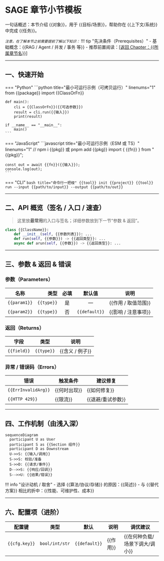 # SAGE 章节小节模板

<!-- 简要介绍：一句话讲清这个 Section 解决什么问题、适用在什么场景 -->

一句话概述：本节介绍 {{对象}}，用于 {{目标/场景}}，帮助你在 {{上下文/系统}} 中完成 {{任务}}。


<small>*注意，在了解本节之前需要提前了解以下知识：*</small>
!!! tip "先决条件（Prerequisites）"
    - 基础概念：{{RAG / Agent / 并发 / 事务 等}}
    - 推荐前置阅读：[\[返回 Chapter：{{所属章节名}}\]](../join_sage/overview_template.md)

---

## 一、快速开始

<!-- 写一个例子/一段故事/一次论证来简单介绍一下Section的某个作用/某个特性 -->

=== "Python"
    ```python title="最小可运行示例（可拷贝运行）" linenums="1"
    from {{package}} import {{ClassOrFn}}

    def main():
        cli = {{ClassOrFn}}({{可选参数}})
        result = cli.run({{输入}})
        print(result)

    if __name__ == "__main__":
        main()
    ```
=== "JavaScript"
    ```javascript title="最小可运行示例（ESM 或 TS）" linenums="1"
    // npm i {{pkg}}  或  pnpm add {{pkg}}
    import { {{fn}} } from "{{pkg}}";

    const out = await {{fn}}({{输入}});
    console.log(out);
    ```
=== "CLI"
    ```bash title="命令行一把梭"
    {{tool}} init {{project}}
    {{tool}} run --input {{path/to/input}} --output {{path/to/out}}
    ```

---

## 二、API 概览（签名 / 入口 / 速查）

> 这里放**最常用**的入口与签名；详细参数放到下一节“参数 & 返回”。

```python title="Python API 签名"
class {{ClassName}}:
    def __init__(self, {{参数列表}}): ...
    def run(self, {{参数}}) -> {{返回类型}}: ...
    async def arun(self, {{参数}}) -> {{返回类型}}: ...
```

---

## 三、参数 & 返回 & 错误

### 参数（Parameters）

| 名称           |         类型 |  必填 |      默认值      | 说明            |
| ------------ | ---------: | :-: | :-----------: | ------------- |
| `{{param1}}` | `{{type}}` |  是  |       —       | {{作用 / 取值范围}} |
| `{{param2}}` | `{{type}}` |  否  | `{{default}}` | {{影响 / 注意事项}} |

### 返回（Returns）

| 字段          | 类型         | 说明          |
| ----------- | ---------- | ----------- |
| `{{field}}` | `{{type}}` | {{含义 / 例子}} |

### 异常 / 错误码（Errors）

| 错误                  | 触发条件     | 建议修复        |
| ------------------- | -------- | ----------- |
| `{{ErrInvalidArg}}` | {{何时出现}} | {{如何修复}}    |
| `{{HTTP 429}}`      | {{限流}}   | {{退避/重试参数}} |

---

## 四、工作机制（由浅入深）

```mermaid
sequenceDiagram
  participant U as User
  participant S as {{Section 组件}}
  participant D as Downstream
  U->>S: {{输入/调用}}
  S->>S: 校验/准备
  S->>D: {{请求/事件}}
  D-->>S: {{响应/回调}}
  S-->>U: {{结果/错误}}
```

!!! info "设计动机 / 取舍"
    - 选择 {{算法/协议/存储}} 的原因：{{简述}}
    - 与 {{替代方案}} 相比的折中：{{性能、可维护性、成本}}

---

## 六、配置项（进阶）

| 配置键           | 类型             | 默认            | 说明     | 调优建议               |
| ------------- | -------------- | ------------- | ------ | ------------------ |
| `{{cfg.key}}` | `bool/int/str` | `{{default}}` | {{作用}} | {{在何种负载/场景下调大/调小}} |
